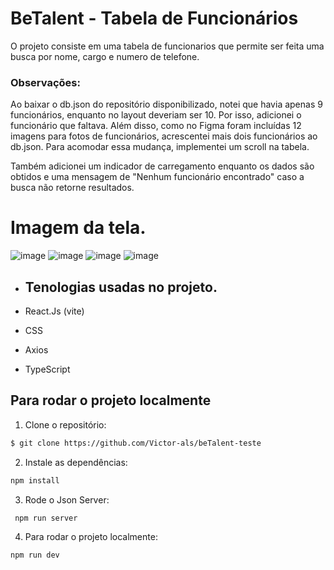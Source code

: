 # BeTalent - Tabela de Funcionários

O projeto consiste em uma tabela de funcionarios que permite ser feita uma busca por nome, cargo e numero de telefone.

### Observações:
Ao baixar o db.json do repositório disponibilizado, notei que havia apenas 9 funcionários, enquanto no layout deveriam ser 10. Por isso, adicionei o funcionário que faltava. Além disso, como no Figma foram incluídas 12 imagens para fotos de funcionários, acrescentei mais dois funcionários ao db.json. Para acomodar essa mudança, implementei um scroll na tabela.

Também adicionei um indicador de carregamento enquanto os dados são obtidos e uma mensagem de "Nenhum funcionário encontrado" caso a busca não retorne resultados.

# Imagem da tela.
![image](https://github.com/user-attachments/assets/9738845c-5873-42fa-8dc9-19280504c2c8)
![image](https://github.com/user-attachments/assets/d046317f-f4ae-4b75-a301-ee3f20302a7a)
![image](https://github.com/user-attachments/assets/c9f2440f-5930-41a6-9358-05fc8e83a42f)
![image](https://github.com/user-attachments/assets/5342ac68-c45f-45b4-b5c7-fd2bb5e4d182)

- ## Tenologias usadas no projeto.

- React.Js (vite)
- CSS
- Axios
- TypeScript

## Para rodar o projeto localmente

1. Clone o repositório:

```sh
$ git clone https://github.com/Victor-als/beTalent-teste
```
2. Instale as dependências:
```sh
npm install
```
3. Rode o Json Server:
```sh
 npm run server
```
4. Para rodar o projeto localmente:
```sh
npm run dev
```


